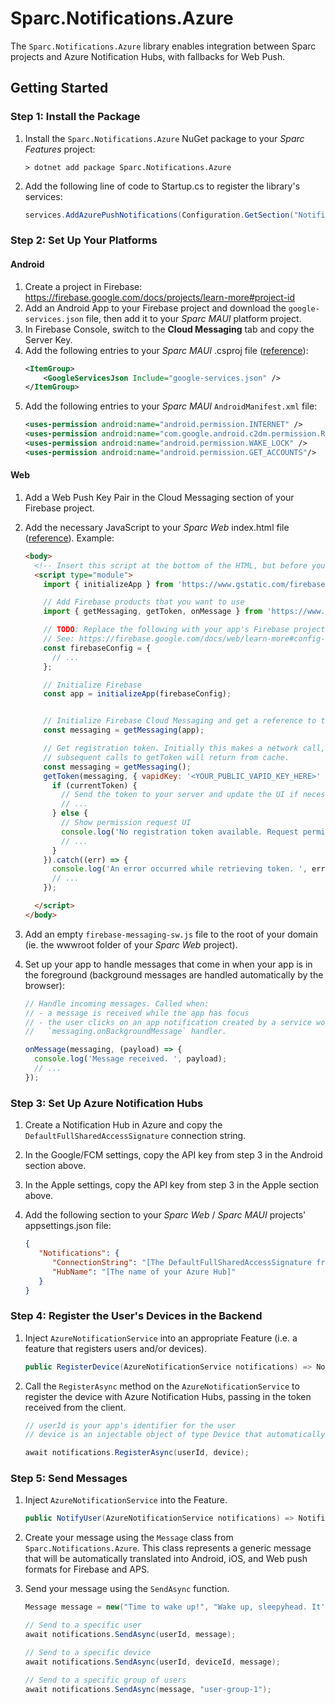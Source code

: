 # Sparc.Notifications.Azure

The `Sparc.Notifications.Azure` library enables integration between Sparc projects and Azure Notification Hubs, with fallbacks for Web Push. 

## Getting Started

### Step 1: Install the Package

1. Install the `Sparc.Notifications.Azure` NuGet package to your *Sparc Features* project:

    ```cli
    > dotnet add package Sparc.Notifications.Azure
    ```

2. Add the following line of code to Startup.cs to register the library's services:

    ```csharp
    services.AddAzurePushNotifications(Configuration.GetSection("Notifications"));
    ```

### Step 2: Set Up Your Platforms

#### Android

1. Create a project in Firebase: https://firebase.google.com/docs/projects/learn-more#project-id
2. Add an Android App to your Firebase project and download the `google-services.json` file, then add it to your *Sparc MAUI* platform project.
3. In Firebase Console, switch to the **Cloud Messaging** tab and copy the Server Key. 
4. Add the following entries to your *Sparc MAUI* .csproj file ([reference](https://github.com/dotnet/maui/issues/5458#issuecomment-1078446136)):
    ```xml
    <ItemGroup>
        <GoogleServicesJson Include="google-services.json" />
    </ItemGroup>
    ```
5. Add the following entries to your *Sparc MAUI* `AndroidManifest.xml` file:
    ```xml
    <uses-permission android:name="android.permission.INTERNET" />
    <uses-permission android:name="com.google.android.c2dm.permission.RECEIVE" />
    <uses-permission android:name="android.permission.WAKE_LOCK" />
    <uses-permission android:name="android.permission.GET_ACCOUNTS"/>
    ```

#### Web

1. Add a Web Push Key Pair in the Cloud Messaging section of your Firebase project.
2. Add the necessary JavaScript to your *Sparc Web* index.html file ([reference](https://firebase.google.com/docs/cloud-messaging/js/client#web-version-9)). Example:

    ```html
    <body>
      <!-- Insert this script at the bottom of the HTML, but before you use any Firebase services -->
      <script type="module">
        import { initializeApp } from 'https://www.gstatic.com/firebasejs/9.6.10/firebase-app.js'

        // Add Firebase products that you want to use
        import { getMessaging, getToken, onMessage } from 'https://www.gstatic.com/firebasejs/9.6.10/firebase-messaging.js'

        // TODO: Replace the following with your app's Firebase project configuration
        // See: https://firebase.google.com/docs/web/learn-more#config-object
        const firebaseConfig = {
          // ...
        };

        // Initialize Firebase
        const app = initializeApp(firebaseConfig);


        // Initialize Firebase Cloud Messaging and get a reference to the service
        const messaging = getMessaging(app);

        // Get registration token. Initially this makes a network call, once retrieved
        // subsequent calls to getToken will return from cache.
        const messaging = getMessaging();
        getToken(messaging, { vapidKey: '<YOUR_PUBLIC_VAPID_KEY_HERE>' }).then((currentToken) => {
          if (currentToken) {
            // Send the token to your server and update the UI if necessary
            // ...
          } else {
            // Show permission request UI
            console.log('No registration token available. Request permission to generate one.');
            // ...
          }
        }).catch((err) => {
          console.log('An error occurred while retrieving token. ', err);
          // ...
        });

      </script>
    </body>

    ```
3. Add an empty `firebase-messaging-sw.js` file to the root of your domain (ie. the wwwroot folder of your *Sparc Web* project).
4. Set up your app to handle messages that come in when your app is in the foreground (background messages are handled automatically by the browser):

    ```js
    // Handle incoming messages. Called when:
    // - a message is received while the app has focus
    // - the user clicks on an app notification created by a service worker
    //   `messaging.onBackgroundMessage` handler.

    onMessage(messaging, (payload) => {
      console.log('Message received. ', payload);
      // ...
    });
    ```

### Step 3: Set Up Azure Notification Hubs

1. Create a Notification Hub in Azure and copy the `DefaultFullSharedAccessSignature` connection string.
2. In the Google/FCM settings, copy the API key from step 3 in the Android section above.
3. In the Apple settings, copy the API key from step 3 in the Apple section above.
4. Add the following section to your *Sparc Web* / *Sparc MAUI* projects' appsettings.json file:

    ```json
    {
       "Notifications": {
          "ConnectionString": "[The DefaultFullSharedAccessSignature from Step 1 above]",
          "HubName": "[The name of your Azure Hub]"
       }
    }
    ```

### Step 4: Register the User's Devices in the Backend

1. Inject `AzureNotificationService` into an appropriate Feature (i.e. a feature that registers users and/or devices).

    ```csharp
    public RegisterDevice(AzureNotificationService notifications) => Notifications = notifications;
    ```

2. Call the `RegisterAsync` method on the `AzureNotificationService` to register the device with Azure Notification Hubs, passing in the token received from the client.

    ```csharp
    // userId is your app's identifier for the user
    // device is an injectable object of type Device that automatically pulls device and push token info from each Sparc platform 

    await notifications.RegisterAsync(userId, device);
    ```

### Step 5: Send Messages

1. Inject `AzureNotificationService` into the Feature.

    ```csharp
    public NotifyUser(AzureNotificationService notifications) => Notifications = notifications;
    ```

2. Create your message using the `Message` class from `Sparc.Notifications.Azure`. This class represents a generic message
that will be automatically translated into Android, iOS, and Web push formats for Firebase and APS.

3. Send your message using the `SendAsync` function.
 
    ```csharp
    Message message = new("Time to wake up!", "Wake up, sleepyhead. It's time to face the new day!");

    // Send to a specific user
    await notifications.SendAsync(userId, message);

    // Send to a specific device
    await notifications.SendAsync(userId, deviceId, message);

    // Send to a specific group of users
    await notifications.SendAsync(message, "user-group-1");
    ```


